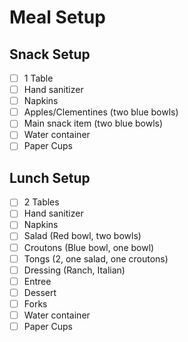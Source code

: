 # Meal Setup

## Snack Setup

- [ ] 1 Table
- [ ] Hand sanitizer
- [ ] Napkins
- [ ] Apples/Clementines (two blue bowls)
- [ ] Main snack item (two blue bowls)
- [ ] Water container
- [ ] Paper Cups

## Lunch Setup

- [ ] 2 Tables
- [ ] Hand sanitizer
- [ ] Napkins
- [ ] Salad (Red bowl, two bowls)
- [ ] Croutons (Blue bowl, one bowl)
- [ ] Tongs (2, one salad, one croutons)
- [ ] Dressing (Ranch, Italian)
- [ ] Entree
- [ ] Dessert
- [ ] Forks
- [ ] Water container
- [ ] Paper Cups
